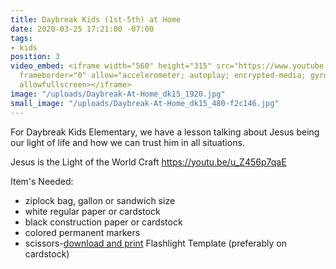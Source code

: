 ```yaml
---
title: Daybreak Kids (1st-5th) at Home
date: 2020-03-25 17:21:00 -07:00
tags:
- kids
position: 3
video_embed: <iframe width="560" height="315" src="https://www.youtube.com/embed/tD8vmhlnafg"
  frameborder="0" allow="accelerometer; autoplay; encrypted-media; gyroscope; picture-in-picture"
  allowfullscreen></iframe>
image: "/uploads/Daybreak-At-Home_dk15_1920.jpg"
small_image: "/uploads/Daybreak-At-Home_dk15_480-f2c146.jpg"
---
```


For Daybreak Kids Elementary, we have a lesson talking about Jesus being our light of life and how we can trust him in all situations.

Jesus is the Light of the World Craft
https://youtu.be/u_Z456p7qaE

Item's Needed:
* ziplock bag, gallon or sandwich size
* white regular paper or cardstock
* black construction paper or cardstock
* colored permanent markers
* scissors-[download and print](https://tinyurl.com/rvsk6ex) Flashlight Template (preferably on cardstock)

